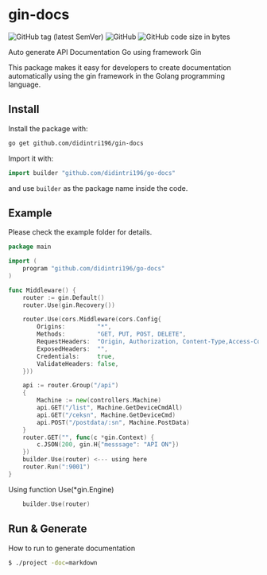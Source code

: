 # gin-docs

![GitHub tag (latest SemVer)](https://img.shields.io/github/tag/didintri196/gin-docs)
![GitHub](https://img.shields.io/github/license/didintri196/gin-docs)
![GitHub code size in bytes](https://img.shields.io/github/languages/code-size/didintri196/gin-docs)

Auto generate API Documentation Go using framework Gin

This package makes it easy for developers to create documentation automatically using the gin framework in the Golang programming language.

## Install

Install the package with:

```bash
go get github.com/didintri196/gin-docs
```

Import it with:

```go
import builder "github.com/didintri196/go-docs"
```

and use `builder` as the package name inside the code.

## Example

Please check the example folder for details.

```go
package main

import (
	program "github.com/didintri196/go-docs"
)

func Middleware() {
	router := gin.Default()
	router.Use(gin.Recovery())

	router.Use(cors.Middleware(cors.Config{
		Origins:         "*",
		Methods:         "GET, PUT, POST, DELETE",
		RequestHeaders:  "Origin, Authorization, Content-Type,Access-Control-Allow-Origin",
		ExposedHeaders:  "",
		Credentials:     true,
		ValidateHeaders: false,
	}))

	api := router.Group("/api")
	{
		Machine := new(controllers.Machine)
		api.GET("/list", Machine.GetDeviceCmdAll)
		api.GET("/ceksn", Machine.GetDeviceCmd)
		api.POST("/postdata/:sn", Machine.PostData)
	}
	router.GET("", func(c *gin.Context) {
		c.JSON(200, gin.H{"messsage": "API ON"})
	})
	builder.Use(router) <--- using here
	router.Run(":9001")
}
```

Using function Use(*gin.Engine)
```go
	builder.Use(router)
```

## Run & Generate

How to run to generate documentation

```sh
$ ./project -doc=markdown
```